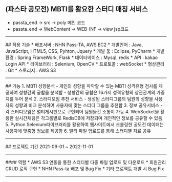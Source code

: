 ## (파스타 공모전) MBTI를 활요한 스터디 매칭 서비스
* passta_end -> src -> poly 메인 코드
* passta_end -> WebContent -> WEB-INF -> view jsp코드
<hr/>
## 적용 기술
* 배포서버 : NHN Pass-TA, AWS EC2
* 개발언어 : Java, JavaScript, HTML5, CSS, Pyhton, Jquery
* 개발 툴 : Eclipse, PyCharm
* 개발환경 : Spring FrameWork, Flask
* 데이터베이스 : Mysql, redis
* API : kakao Login API
* 라이브러리 : Selenium, OpenCV
* 프로토콜 : webSocket
* 형상관리 : Git
* 스토리지 : AWS S3
<hr/>
## 기능
1. MBTI 성향분석 - 개인의 성향을 파악할 수 있는 MBTI 성격유형 검사를 제공하여 성향간의 궁합을 분석함 - 성향간의 궁합은 16가지 성격유형의 상관관계의 가중치를 두어 분석
2. 스터디모임 추천 서비스 - 생성된 스터디그룹의 팀원의 성향을 사용자의 성향과 비교 분석하여 사용자에 맞는 스터디 그룹을 추천함
3. 정보 공유서비스 - 각 스터디모임은 멀티게시판으로 구현되어 팀원들간 소통이 가능
4. WebSocket을 활용한 실시간채팅은 각그룹별로 RedisDB에 저장되며 개인적인 정보를 공유할 수 있음
5. Python Selenium라이브러리를 활용하여 웹사이트에서 크롤링한 공모전 데이터는 사용자에 맞춤형 정보를 제공함
6. 멀티 파일 업로드를 통해 스터디별 자료 공유
<hr/>
## 프로젝트 기간
2021-09-01 ~ 2022-11-01
<hr/>
#### 역할
* AWS S3 연동을 통한 스터디별 다중 파일 업로드 및 다운로드
* 회원관리 CRUD 로직 구현
* NHN Pass-ta 배포 및 Bug Fix
* 기타 프로젝트 개발 시 Bug Fix
<hr/>

